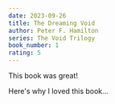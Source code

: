 ```yaml
---
date: 2023-09-26
title: The Dreaming Void
author: Peter F. Hamilton
series: The Void Trilogy
book_number: 1
rating: 5
---
```


This book was great!

Here's why I loved this book...
